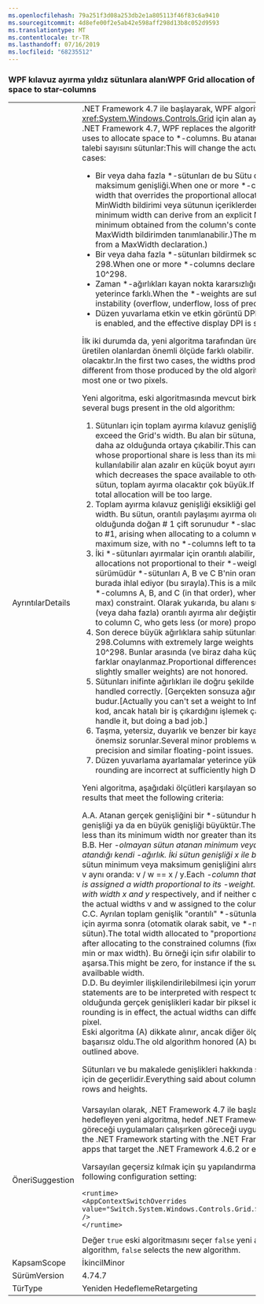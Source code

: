```yaml
---
ms.openlocfilehash: 79a251f3d08a253db2e1a805113f46f83c6a9410
ms.sourcegitcommit: 4d8efe00f2e5ab42e598aff298d13b8c052d9593
ms.translationtype: MT
ms.contentlocale: tr-TR
ms.lasthandoff: 07/16/2019
ms.locfileid: "68235512"
---
```

### <a name="wpf-grid-allocation-of-space-to-star-columns"></a><span data-ttu-id="708ce-101">WPF kılavuz ayırma yıldız sütunlara alanı</span><span class="sxs-lookup"><span data-stu-id="708ce-101">WPF Grid allocation of space to star-columns</span></span>

|   |   |
|---|---|
|<span data-ttu-id="708ce-102">Ayrıntılar</span><span class="sxs-lookup"><span data-stu-id="708ce-102">Details</span></span>|<span data-ttu-id="708ce-103">.NET Framework 4.7 ile başlayarak, WPF algoritmasının yerine geçer, <xref:System.Windows.Controls.Grid> için alan ayırmak için kullandığı \*-sütun.</span><span class="sxs-lookup"><span data-stu-id="708ce-103">Starting with the .NET Framework 4.7, WPF replaces the algorithm that <xref:System.Windows.Controls.Grid> uses to allocate space to \*-columns.</span></span> <span data-ttu-id="708ce-104">Bu atanan gerçek genişliğini değiştirecek \*-bir servis talebi sayısını sütunlar:</span><span class="sxs-lookup"><span data-stu-id="708ce-104">This will change the actual width assigned to \*-columns in a number of cases:</span></span><ul><li><span data-ttu-id="708ce-105">Bir veya daha fazla \*-sütunları de bu Sütu orantılı tahsisi geçersiz kılan bir minimum veya maksimum genişliği.</span><span class="sxs-lookup"><span data-stu-id="708ce-105">When one or more \*-columns also have a minimum or maximum width that overrides the proportional allocation for that colum.</span></span> <span data-ttu-id="708ce-106">(En küçük genişliği açık bir MinWidth bildirimi veya sütunun içeriklerden alınan bir örtük minimum türetebilirsiniz.</span><span class="sxs-lookup"><span data-stu-id="708ce-106">(The minimum width can derive from an explicit MinWidth declaration, or from an implicit minimum obtained from the column's content.</span></span> <span data-ttu-id="708ce-107">En büyük genişliği yalnızca açıkça MaxWidth bildirimden tanımlanabilir.)</span><span class="sxs-lookup"><span data-stu-id="708ce-107">The maximum width can only be defined explicitly, from a MaxWidth declaration.)</span></span></li><li><span data-ttu-id="708ce-108">Bir veya daha fazla \*-sütunları bildirmek son derece büyük bir \*-10'dan büyük ağırlık ^ 298.</span><span class="sxs-lookup"><span data-stu-id="708ce-108">When one or more \*-columns declare an extremely large \*-weight, greater than 10^298.</span></span></li><li><span data-ttu-id="708ce-109">Zaman \*-ağırlıkları kayan nokta kararsızlığı (taşma, yetersiz, kesinlik kaybı) karşılaşmak yeterince farklı.</span><span class="sxs-lookup"><span data-stu-id="708ce-109">When the \*-weights are sufficiently different to encounter floating-point instability (overflow, underflow, loss of precision).</span></span></li><li><span data-ttu-id="708ce-110">Düzen yuvarlama etkin ve etkin görüntü DPI değeri yeterince yüksek.</span><span class="sxs-lookup"><span data-stu-id="708ce-110">When layout rounding is enabled, and the effective display DPI is sufficiently high.</span></span></li></ul><span data-ttu-id="708ce-111">İlk iki durumda da, yeni algoritma tarafından üretilen genişlikler eski algoritma tarafından üretilen olanlardan önemli ölçüde farklı olabilir. en son durumda fark en fazla bir veya iki piksel olacaktır.</span><span class="sxs-lookup"><span data-stu-id="708ce-111">In the first two cases, the widths produced by the new algorithm can be significantly different from those produced by the old algorithm; in the last case, the difference will be at most one or two pixels.</span></span><p/><span data-ttu-id="708ce-112">Yeni algoritma, eski algoritmasında mevcut birkaç hataları düzeltir:</span><span class="sxs-lookup"><span data-stu-id="708ce-112">The new algorithm fixes several bugs present in the old algorithm:</span></span><ol><li><span data-ttu-id="708ce-113">Sütunları için toplam ayırma kılavuz genişliği aşabilir.</span><span class="sxs-lookup"><span data-stu-id="708ce-113">Total allocation to columns can exceed the Grid's width.</span></span> <span data-ttu-id="708ce-114">Bu alan bir sütuna, orantılı paylaşımı ayırma, en düşük boyuttan daha az olduğunda ortaya çıkabilir.</span><span class="sxs-lookup"><span data-stu-id="708ce-114">This can occur when allocating space to a column whose proportional share is less than its minimum size.</span></span> <span data-ttu-id="708ce-115">Algoritma için diğer sütunları kullanılabilir alan azalır en küçük boyut ayırır.</span><span class="sxs-lookup"><span data-stu-id="708ce-115">The algorithm allocates the minimum size, which decreases the space available to other columns.</span></span> <span data-ttu-id="708ce-116">Varsa hiçbir \*-ayırmak için sol sütun, toplam ayırma olacaktır çok büyük.</span><span class="sxs-lookup"><span data-stu-id="708ce-116">If there are no \*-columns left to allocate, the total allocation will be too large.</span></span></li><li><span data-ttu-id="708ce-117">Toplam ayırma kılavuz genişliği eksikliği gelebilir.</span><span class="sxs-lookup"><span data-stu-id="708ce-117">Total allocation can fall short of the Grid's width.</span></span> <span data-ttu-id="708ce-118">Bu sütun, orantılı paylaşımı ayırma olmadan, en fazla boyuttan daha büyük olduğunda doğan # 1 çift sorunudur \*-slack almak için sol sütun.</span><span class="sxs-lookup"><span data-stu-id="708ce-118">This is the dual problem to #1, arising when allocating to a column whose proportional share is greater than its maximum size, with no \*-columns left to take up the slack.</span></span></li><li><span data-ttu-id="708ce-119">İki \*-sütunları ayırmalar için orantılı alabilir, \*-Ağırlıklar.</span><span class="sxs-lookup"><span data-stu-id="708ce-119">Two \*-columns can receive allocations not proportional to their \*-weights.</span></span> <span data-ttu-id="708ce-120">Bu bir milder, 1 / # için ayırırken doğan 2 sürümüdür \*-sütunları A, B ve C B'nin orantılı paylaşımı, min (veya en fazla) kısıtlaması burada ihlal ediyor (bu sırayla).</span><span class="sxs-lookup"><span data-stu-id="708ce-120">This is a milder version of #1/#2, arising when allocating to \*-columns A, B, and C (in that order), where B's proportional share violates its min (or max) constraint.</span></span> <span data-ttu-id="708ce-121">Olarak yukarıda, bu alanı sütun C kullanılabilir A kıyasla kimin daha az (veya daha fazla) orantılı ayırma alır değiştirir,</span><span class="sxs-lookup"><span data-stu-id="708ce-121">As above, this changes the space available to column C, who gets less (or more) proportional allocation than A did,</span></span></li><li><span data-ttu-id="708ce-122">Son derece büyük ağırlıklara sahip sütunları (&gt; 10 ^ 298) ağırlık 10 varmış gibi davranılır ^ 298.</span><span class="sxs-lookup"><span data-stu-id="708ce-122">Columns with extremely large weights (&gt; 10^298) are all treated as if they had weight 10^298.</span></span> <span data-ttu-id="708ce-123">Bunlar arasında (ve biraz daha küçük ağırlıklara ile sütunlar arasındaki) orantılı farklar onaylanmaz.</span><span class="sxs-lookup"><span data-stu-id="708ce-123">Proportional differences between them (and between columns with slightly smaller weights) are not honored.</span></span></li><li><span data-ttu-id="708ce-124">Sütunları inifinte ağırlıkları ile doğru şekilde işlenmez.</span><span class="sxs-lookup"><span data-stu-id="708ce-124">Columns with inifinte weights are not handled correctly.</span></span> <span data-ttu-id="708ce-125">[Gerçekten sonsuza ağırlık ayarlanamaz, ancak bir yapay kısıtlama budur.</span><span class="sxs-lookup"><span data-stu-id="708ce-125">[Actually you can't set a weight to Infinity, but this is an artificial restriction.</span></span> <span data-ttu-id="708ce-126">Ayırma kod, ancak hatalı bir iş çıkardığını işlemek çalışıyordu.]</span><span class="sxs-lookup"><span data-stu-id="708ce-126">The allocation code was trying to handle it, but doing a bad job.]</span></span></li><li><span data-ttu-id="708ce-127">Taşma, yetersiz, duyarlık ve benzer bir kayan nokta sorunları kaybı önleme sırasında birkaç önemsiz sorunlar.</span><span class="sxs-lookup"><span data-stu-id="708ce-127">Several minor problems while avoiding overflow, underflow, loss of precision and similar floating-point issues.</span></span></li><li><span data-ttu-id="708ce-128">Düzen yuvarlama ayarlamalar yeterince yüksek DPI yanlıştır.</span><span class="sxs-lookup"><span data-stu-id="708ce-128">Adjustments for layout rounding are incorrect at sufficiently high DPI.</span></span></li></ol><span data-ttu-id="708ce-129">Yeni algoritma, aşağıdaki ölçütleri karşılayan sonuçları üretir:</span><span class="sxs-lookup"><span data-stu-id="708ce-129">The new algorithm produces results that meet the following criteria:</span></span><p/><span data-ttu-id="708ce-130">A.</span><span class="sxs-lookup"><span data-stu-id="708ce-130">A.</span></span> <span data-ttu-id="708ce-131">Atanan gerçek genişliğini bir \*-sütundur hiçbir zaman küçük değerinden en küçük genişliği ya da en büyük genişliği büyüktür.</span><span class="sxs-lookup"><span data-stu-id="708ce-131">The actual width assigned to a \*-column is never less than its minimum width nor greater than its maximum width.</span></span><br/><span data-ttu-id="708ce-132">B.</span><span class="sxs-lookup"><span data-stu-id="708ce-132">B.</span></span> <span data-ttu-id="708ce-133">Her <em>-olmayan sütun atanan minimum veya maksimum genişliğini orantılı bir genişlik atandığı kendi <em>-ağırlık. İki sütun genişliği x ile bildirilmişse kesin olarak</em> ve y</em> sırasıyla ve hiçbir sütun minimum veya maksimum genişliğini alırsa, w sütunları için atanan ve gerçek genişlikleri v aynı oranda: v / w == x / y.</span><span class="sxs-lookup"><span data-stu-id="708ce-133">Each <em>-column that is not assigned its minimum or maximum width is assigned a width proportional to its <em>-weight. To be precise, if two columns are declared with width x</em> and y</em> respectively, and if neither column receives its minimum or maximum width, the actual widths v and w assigned to the columns are in the same proportion: v / w == x / y.</span></span><br/><span data-ttu-id="708ce-134">C.</span><span class="sxs-lookup"><span data-stu-id="708ce-134">C.</span></span> <span data-ttu-id="708ce-135">Ayrılan toplam genişlik &quot;orantılı&quot; \*-sütunları eşittir mevcut olan alanı kısıtlanmış sütunları için ayırma sonra (otomatik olarak sabit, ve \*-min veya max genişliklerini ayrılan bir sütun).</span><span class="sxs-lookup"><span data-stu-id="708ce-135">The total width allocated to &quot;proportional&quot; \*-columns is equal to the space available after allocating to the constrained columns (fixed, auto, and \*-columns that are allocated their min or max width).</span></span> <span data-ttu-id="708ce-136">Bu örneği için sıfır olabilir toplamı en az genişliği kılavuz availbable genişliği aşarsa.</span><span class="sxs-lookup"><span data-stu-id="708ce-136">This might be zero, for instance if the sum of the minimum widths exceeds the Grid's availbable width.</span></span><br/><span data-ttu-id="708ce-137">D.</span><span class="sxs-lookup"><span data-stu-id="708ce-137">D.</span></span> <span data-ttu-id="708ce-138">Bu deyimler ilişkilendirilebilmesi için yorumlanacağını olan &quot;ideal&quot; düzeni.</span><span class="sxs-lookup"><span data-stu-id="708ce-138">All these statements are to be interpreted with respect to the &quot;ideal&quot; layout.</span></span> <span data-ttu-id="708ce-139">Düzen yuvarlama olduğunda gerçek genişlikleri kadar bir piksel ideal genişlikleri farklı olabilir.</span><span class="sxs-lookup"><span data-stu-id="708ce-139">When layout rounding is in effect, the actual widths can differ from the ideal widths by as much as one pixel.</span></span><br/><span data-ttu-id="708ce-140">Eski algoritma (A) dikkate alınır, ancak diğer ölçütleri yukarıda özetlenen durumlarda uymanız başarısız oldu.</span><span class="sxs-lookup"><span data-stu-id="708ce-140">The old algorithm honored (A) but failed to honor the other criteria in the cases outlined above.</span></span><p/><span data-ttu-id="708ce-141">Sütunları ve bu makalede genişlikleri hakkında söylediğiniz her şey de satır ve yüksekliklerini için de geçerlidir.</span><span class="sxs-lookup"><span data-stu-id="708ce-141">Everything said about columns and widths in this article applies as well to rows and heights.</span></span>|
|<span data-ttu-id="708ce-142">Öneri</span><span class="sxs-lookup"><span data-stu-id="708ce-142">Suggestion</span></span>|<span data-ttu-id="708ce-143">Varsayılan olarak, .NET Framework 4.7 ile başlayan .NET Framework'ün sürümlerini hedefleyen yeni algoritma, hedef .NET Framework 4.6.2 veya önceki sürümleri eski algoritması göreceği uygulamaları çalışırken göreceği uygulamaları.</span><span class="sxs-lookup"><span data-stu-id="708ce-143">By default, apps that target versions of the .NET Framework starting with the .NET Framework 4.7 will see the new algorithm, while apps that target the .NET Framework 4.6.2 or earlier versions will see the old algorithm.</span></span><p/><span data-ttu-id="708ce-144">Varsayılan geçersiz kılmak için şu yapılandırma ayarı kullanın:</span><span class="sxs-lookup"><span data-stu-id="708ce-144">To override the default, use the following configuration setting:</span></span><pre><code class="lang-xml">&lt;runtime&gt;&#13;&#10;&lt;AppContextSwitchOverrides value=&quot;Switch.System.Windows.Controls.Grid.StarDefinitionsCanExceedAvailableSpace=true&quot; /&gt;&#13;&#10;&lt;/runtime&gt;&#13;&#10;</code></pre><span data-ttu-id="708ce-145">Değer <code>true</code> eski algoritmasını seçer <code>false</code> yeni algoritmayı seçer.</span><span class="sxs-lookup"><span data-stu-id="708ce-145">The value <code>true</code> selects the old algorithm, <code>false</code> selects the new algorithm.</span></span>|
|<span data-ttu-id="708ce-146">Kapsam</span><span class="sxs-lookup"><span data-stu-id="708ce-146">Scope</span></span>|<span data-ttu-id="708ce-147">İkincil</span><span class="sxs-lookup"><span data-stu-id="708ce-147">Minor</span></span>|
|<span data-ttu-id="708ce-148">Sürüm</span><span class="sxs-lookup"><span data-stu-id="708ce-148">Version</span></span>|<span data-ttu-id="708ce-149">4.7</span><span class="sxs-lookup"><span data-stu-id="708ce-149">4.7</span></span>|
|<span data-ttu-id="708ce-150">Tür</span><span class="sxs-lookup"><span data-stu-id="708ce-150">Type</span></span>|<span data-ttu-id="708ce-151">Yeniden Hedefleme</span><span class="sxs-lookup"><span data-stu-id="708ce-151">Retargeting</span></span>|
